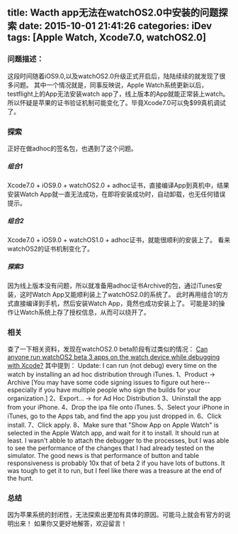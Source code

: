 title: Wacth app无法在watchOS2.0中安装的问题探索
date: 2015-10-01 21:41:26
categories: iDev
tags: [Apple Watch, Xcode7.0, watchOS2.0]
---

### 问题描述：
这段时间随着iOS9.0,以及watchOS2.0升级正式开启后，陆陆续续的就发现了很多问题。
其中一个情况就是，同事反映说，Apple Watch系统更新以后，testflight上的App无法安装watch app了，线上版本的App就能正常装上watch。
所以怀疑是苹果的证书验证机制可能变化了。毕竟Xcode7.0可以免$99真机调试了。
<!--more-->
### 探索
正好在做adhoc的签名包，也遇到了这个问题。
##### 组合1
Xcode7.0 + iOS9.0 + watchOS2.0 + adhoc证书，直接编译App到真机中，结果安装Watch App就一直无法成功，在即将安装成功时，自动卸载，也无任何错误提示。
##### 组合2
Xcode7.0 + iOS9.0 + watchOS1.0 + adhoc证书，就能很顺利的安装上了。
看来watchOS2的证书机制变化了。
##### 探索3
因为线上版本没有问题，所以就准备用adhoc证书Archive的包，通过iTunes安装，这时Watch App又能顺利装上了watchOS2.0的系统了。
此时再用组合1的方式直接编译到手机，然后安装Watch App，竟然也成功安装上了。
可能是3的操作让Watch系统上存了授权信息，从而可以绕开了。
### 相关
查了一下相关资料，发现在watchOS2.0 beta阶段有过类似的情况：
[Can anyone run watchOS2 beta 3 apps on the watch device while debugging with Xcode?](https://forums.developer.apple.com/thread/9607)
其中提到：
Update: I can run (not debug) every time on the watch by installing an ad hoc distribution through iTunes.
1、Product -> Archive  [You may have some code signing issues to figure out here--especially if you have multiple people who sign the builds for your organization.]
2、Export... -> for Ad Hoc Distribution
3、Uninstall the app from your iPhone.
4、Drop the ipa file onto iTunes.
5、Select your iPhone in iTunes, go to the Apps tab, and find the app you just dropped in.
6、Click install.
7、Click apply.
8、Make sure that "Show App on Apple Watch" is selected in the Apple Watch app, and wait for it to install.
It should run at least.  I wasn't abble to attach the debugger to the processes, but I was able to see the performance of the changes that I had already tested on the simulator. 
The good news is that performance of button and table responsiveness is probably 10x that of beta 2 if you have lots of buttons.  It was tough to get it to run, but I feel like there was a treasure at the end of the hunt. 
### 总结
因为苹果系统的封闭性，无法探索出更加有具体的原因。可能马上就会有官方的说明出来！
如果你又更好地解答，欢迎留言！



